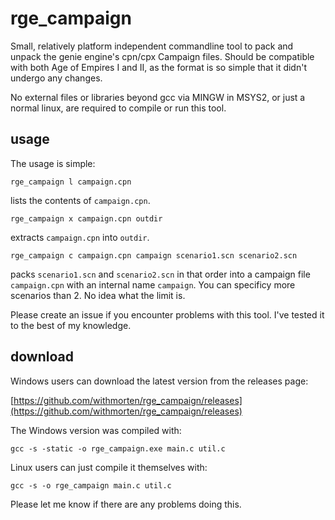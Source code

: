 # rge_campaign

Small, relatively platform independent commandline tool to pack and unpack the genie engine's cpn/cpx Campaign files. Should be compatible with both Age of Empires I and II, as the format is so simple that it didn't undergo any changes.

No external files or libraries beyond gcc via MINGW in MSYS2, or just a normal linux, are required to compile or run this tool.

## usage

The usage is simple:

    rge_campaign l campaign.cpn

lists the contents of `campaign.cpn`.

    rge_campaign x campaign.cpn outdir

extracts `campaign.cpn` into `outdir`.

    rge_campaign c campaign.cpn campaign scenario1.scn scenario2.scn

packs `scenario1.scn` and `scenario2.scn` in that order into a campaign file `campaign.cpn` with an internal name `campaign`. You can specificy more scenarios than 2. No idea what the limit is.

Please create an issue if you encounter problems with this tool. I've tested it to the best of my knowledge.

## download

Windows users can download the latest version from the releases page:

[https://github.com/withmorten/rge_campaign/releases](https://github.com/withmorten/rge_campaign/releases)

The Windows version was compiled with:

    gcc -s -static -o rge_campaign.exe main.c util.c

Linux users can just compile it themselves with:

    gcc -s -o rge_campaign main.c util.c

Please let me know if there are any problems doing this.
